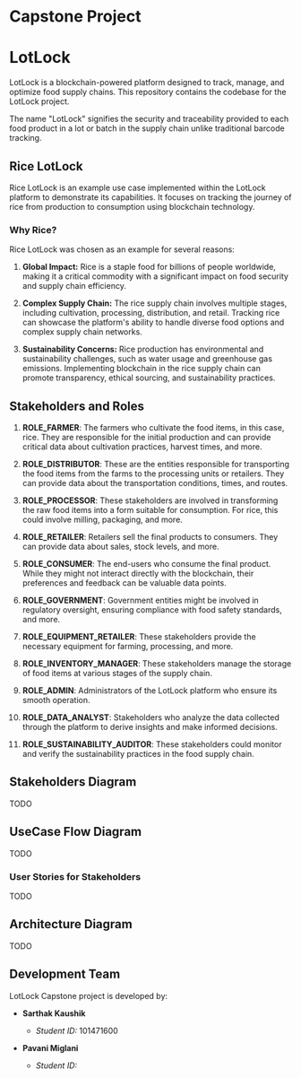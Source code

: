 # Capstone Project

# LotLock

LotLock is a blockchain-powered platform designed to track, manage, and optimize food supply chains. This repository
contains the codebase for the LotLock project.

The name "LotLock" signifies the security and traceability provided to each food product in a lot or batch in the
supply chain unlike traditional barcode tracking.

## Rice LotLock

Rice LotLock is an example use case implemented within the LotLock platform to demonstrate its capabilities.
It focuses on tracking the journey of rice from production to consumption using blockchain technology.

### Why Rice?

Rice LotLock was chosen as an example for several reasons:

1. **Global Impact:** Rice is a staple food for billions of people worldwide, making it a critical commodity with a
   significant impact on food security and supply chain efficiency.

2. **Complex Supply Chain:** The rice supply chain involves multiple stages, including cultivation, processing,
   distribution, and retail. Tracking rice can showcase the platform's ability to handle diverse food options and
   complex supply chain networks.

3. **Sustainability Concerns:** Rice production has environmental and sustainability challenges, such as water usage
   and greenhouse gas emissions. Implementing blockchain in the rice supply chain can promote transparency, ethical
   sourcing, and sustainability practices.

## Stakeholders and Roles

1. **ROLE_FARMER**: The farmers who cultivate the food items, in this case, rice. They are responsible for the initial
   production and can provide critical data about cultivation practices, harvest times, and more.

2. **ROLE_DISTRIBUTOR**: These are the entities responsible for transporting the food items from the farms to the
   processing units or retailers. They can provide data about the transportation conditions, times, and routes.

3. **ROLE_PROCESSOR**: These stakeholders are involved in transforming the raw food items into a form suitable for
   consumption. For rice, this could involve milling, packaging, and more.

4. **ROLE_RETAILER**: Retailers sell the final products to consumers. They can provide data about sales, stock levels,
   and more.

5. **ROLE_CONSUMER**: The end-users who consume the final product. While they might not interact directly with the
   blockchain, their preferences and feedback can be valuable data points.

6. **ROLE_GOVERNMENT**: Government entities might be involved in regulatory oversight, ensuring compliance with food
   safety standards, and more.

7. **ROLE_EQUIPMENT_RETAILER**: These stakeholders provide the necessary equipment for farming, processing, and more.

8. **ROLE_INVENTORY_MANAGER**: These stakeholders manage the storage of food items at various stages of the supply chain.

9. **ROLE_ADMIN**: Administrators of the LotLock platform who ensure its smooth operation.

10. **ROLE_DATA_ANALYST**: Stakeholders who analyze the data collected through the platform to derive insights and
    make informed decisions.

11. **ROLE_SUSTAINABILITY_AUDITOR**: These stakeholders could monitor and verify the sustainability practices in the
    food supply chain.

## Stakeholders Diagram

TODO

## UseCase Flow Diagram

TODO

### User Stories for Stakeholders

TODO


## Architecture Diagram

TODO

## Development Team

LotLock Capstone project is developed by:

- **Sarthak Kaushik**
  - *Student ID:* 101471600

- **Pavani Miglani**
  - *Student ID:* 





